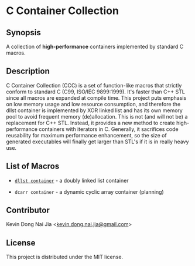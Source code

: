 # C Container Collection

## Synopsis

A collection of **high-performance** containers implemented by standard C macros.

## Description

C Container Collection (CCC) is a set of function-like macros that strictly conform to standard C (C99, ISO/IEC 9899:1999). It's faster than C++ STL since all macros are expanded at compile time. This project puts emphasis on low memory usage and low resource consumption, and therefore the dllst container is implemented by XOR linked list and has its own memory pool to avoid frequent memory (de)allocation. This is not (and will not be) a replacement for C++ STL. Instead, it provides a new method to create high-performance containers with iterators in C. Generally, it sacrifices code reusability for maximum performance enhancement, so the size of generated executables will finally get larger than STL's if it is in really heavy use.

## List of Macros

* [`dllst container`](http://people.cs.nctu.edu.tw/~dongnj/C-Container-Collection/doc/macros-list.html) - a doubly linked list container

* `dcarr container` - a dynamic cyclic array container (planning)

## Contributor

Kevin Dong Nai Jia <<kevin.dong.nai.jia@gmail.com>>

## License

This project is distributed under the MIT license.
